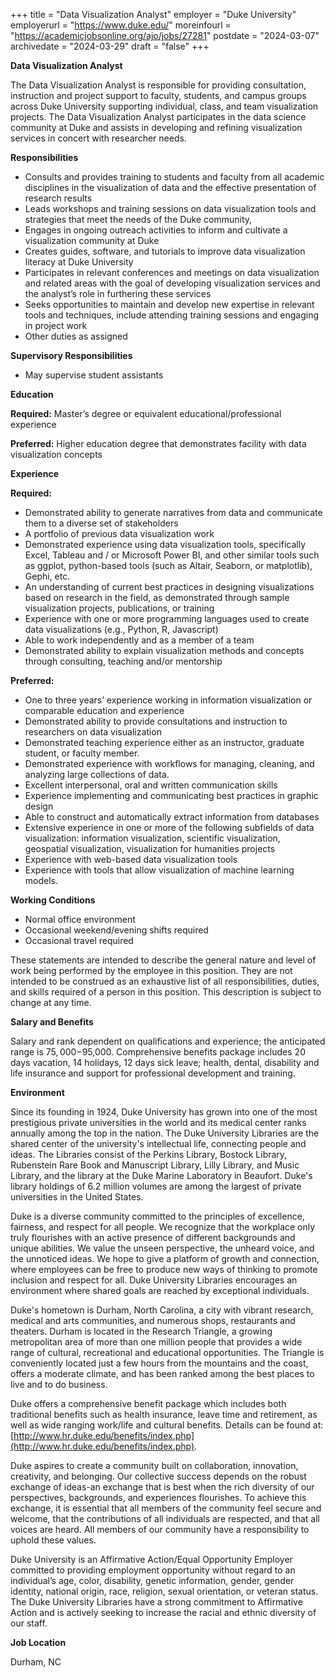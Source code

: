 +++
title = "Data Visualization Analyst"
employer = "Duke University"
employerurl = "https://www.duke.edu/"
moreinfourl = "https://academicjobsonline.org/ajo/jobs/27281"
postdate = "2024-03-07"
archivedate = "2024-03-29"
draft = "false"
+++

**Data Visualization Analyst**

The Data Visualization Analyst is responsible for providing consultation, instruction and project support to faculty, students, and campus groups across Duke University supporting individual, class, and team visualization projects. The Data Visualization Analyst participates in the data science community at Duke and assists in developing and refining visualization services in concert with researcher needs.

**Responsibilities**

- Consults and provides training to students and faculty from all academic disciplines in the visualization of data and the effective presentation of research results
- Leads workshops and training sessions on data visualization tools and strategies that meet the needs of the Duke community,
- Engages in ongoing outreach activities to inform and cultivate a visualization community at Duke
- Creates guides, software, and tutorials to improve data visualization literacy at Duke University
- Participates in relevant conferences and meetings on data visualization and related areas with the goal of developing visualization services and the analyst’s role in furthering these services
- Seeks opportunities to maintain and develop new expertise in relevant tools and techniques, include attending training sessions and engaging in project work
- Other duties as assigned

**Supervisory Responsibilities**

- May supervise student assistants

**Education**

**Required:** Master’s degree or equivalent educational/professional experience

**Preferred:** Higher education degree that demonstrates facility with data visualization concepts

**Experience**

**Required:**

- Demonstrated ability to generate narratives from data and communicate them to a diverse set of stakeholders
- A portfolio of previous data visualization work
- Demonstrated experience using data visualization tools, specifically Excel, Tableau and / or Microsoft Power BI, and other similar tools such as ggplot, python-based tools (such as Altair, Seaborn, or matplotlib), Gephi, etc.
- An understanding of current best practices in designing visualizations based on research in the field, as demonstrated through sample visualization projects, publications, or training
- Experience with one or more programming languages used to create data visualizations (e.g., Python, R, Javascript)
- Able to work independently and as a member of a team
- Demonstrated ability to explain visualization methods and concepts through consulting, teaching and/or mentorship

**Preferred:** 

- One to three years’ experience working in information visualization or comparable education and experience
- Demonstrated ability to provide consultations and instruction to researchers on data visualization
- Demonstrated teaching experience either as an instructor, graduate student, or faculty member.
- Demonstrated experience with workflows for managing, cleaning, and analyzing large collections of data.
- Excellent interpersonal, oral and written communication skills
- Experience implementing and communicating best practices in graphic design
- Able to construct and automatically extract information from databases
- Extensive experience in one or more of the following subfields of data visualization: information visualization, scientific visualization, geospatial visualization, visualization for humanities projects
- Experience with web-based data visualization tools
- Experience with tools that allow visualization of machine learning models.

**Working Conditions**

- Normal office environment
- Occasional weekend/evening shifts required
- Occasional travel required

These statements are intended to describe the general nature and level of work being performed by the employee in this position. They are not intended to be construed as an exhaustive list of all responsibilities, duties, and skills required of a person in this position. This description is subject to change at any time.

**Salary and Benefits**

Salary and rank dependent on qualifications and experience; the anticipated range is $75,000-$95,000. Comprehensive benefits package includes 20 days vacation, 14 holidays, 12 days sick leave; health, dental, disability and life insurance and support for professional development and training.

**Environment**

Since its founding in 1924, Duke University has grown into one of the most prestigious private universities in the world and its medical center ranks annually among the top in the nation. The Duke University Libraries are the shared center of the university's intellectual life, connecting people and ideas. The Libraries consist of the Perkins Library, Bostock Library, Rubenstein Rare Book and Manuscript Library, Lilly Library, and Music Library, and the library at the Duke Marine Laboratory in Beaufort. Duke's library holdings of 6.2 million volumes are among the largest of private universities in the United States. 

Duke is a diverse community committed to the principles of excellence, fairness, and respect for all people. We recognize that the workplace only truly flourishes with an active presence of different backgrounds and unique abilities. We value the unseen perspective, the unheard voice, and the unnoticed ideas. We hope to give a platform of growth and connection, where employees can be free to produce new ways of thinking to promote inclusion and respect for all. Duke University Libraries encourages an environment where shared goals are reached by exceptional individuals.             

Duke's hometown is Durham, North Carolina, a city with vibrant research, medical and arts communities, and numerous shops, restaurants and theaters. Durham is located in the Research Triangle, a growing metropolitan area of more than one million people that provides a wide range of cultural, recreational and educational opportunities. The Triangle is conveniently located just a few hours from the mountains and the coast, offers a moderate climate, and has been ranked among the best places to live and to do business.

Duke offers a comprehensive benefit package which includes both traditional benefits such as health insurance, leave time and retirement, as well as wide ranging work/life and cultural benefits. Details can be found at:  [http://www.hr.duke.edu/benefits/index.php](http://www.hr.duke.edu/benefits/index.php).

Duke aspires to create a community built on collaboration, innovation, creativity, and belonging. Our collective success depends on the robust exchange of ideas-an exchange that is best when the rich diversity of our perspectives, backgrounds, and experiences flourishes. To achieve this exchange, it is essential that all members of the community feel secure and welcome, that the contributions of all individuals are respected, and that all voices are heard. All members of our community have a responsibility to uphold these values.

Duke University is an Affirmative Action/Equal Opportunity Employer committed to providing employment opportunity without regard to an individual’s age, color, disability, genetic information, gender, gender identity, national origin, race, religion, sexual orientation, or veteran status. The Duke University Libraries have a strong commitment to Affirmative Action and is actively seeking to increase the racial and ethnic diversity of our staff.

**Job Location**

Durham, NC
